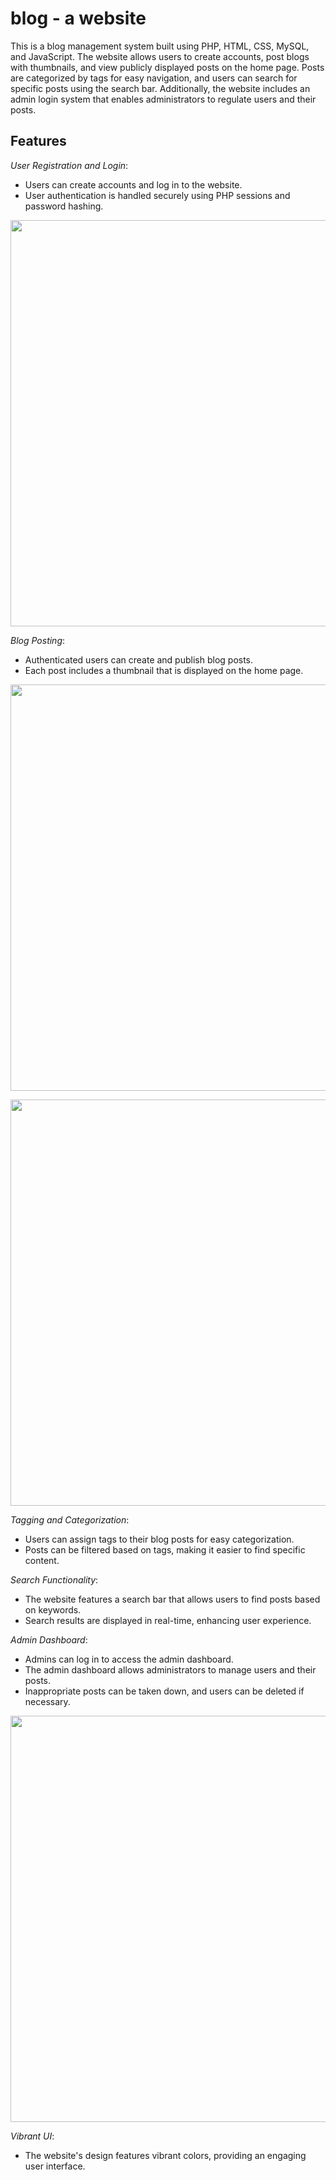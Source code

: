 # blog - a website
This is a blog management system built using PHP, HTML, CSS, MySQL, and JavaScript. The website allows users to create accounts, post blogs with thumbnails, and view publicly displayed posts on the home page. Posts are categorized by tags for easy navigation, and users can search for specific posts using the search bar. Additionally, the website includes an admin login system that enables administrators to regulate users and their posts.

## Features
*User Registration and Login*:
* Users can create accounts and log in to the website.
* User authentication is handled securely using PHP sessions and password hashing.
<p>
<img src="https://github.com/meghabyte-og/blog/assets/135510418/21ec4257-5e61-4cbd-81b3-babafbb15651" width="650">
</p>

*Blog Posting*:
* Authenticated users can create and publish blog posts.
* Each post includes a thumbnail that is displayed on the home page.
<p>
<img src="https://github.com/meghabyte-og/blog/assets/135510418/ccf36f37-296a-4b99-8a56-115d801b4864" width="650">
</p>
<p>
<img src="https://github.com/meghabyte-og/blog/assets/135510418/76f28df4-ab8f-4b4a-8093-67352c2733df" width="650">
</p>


*Tagging and Categorization*:
* Users can assign tags to their blog posts for easy categorization.
* Posts can be filtered based on tags, making it easier to find specific content.

*Search Functionality*:
* The website features a search bar that allows users to find posts based on keywords.
* Search results are displayed in real-time, enhancing user experience.

*Admin Dashboard*:
* Admins can log in to access the admin dashboard.
* The admin dashboard allows administrators to manage users and their posts.
* Inappropriate posts can be taken down, and users can be deleted if necessary.
<p>
<img src="https://github.com/meghabyte-og/blog/assets/135510418/7da679cb-baa6-4a4d-801c-53cc30bc76da" width="650">
</p>


*Vibrant UI*:
* The website's design features vibrant colors, providing an engaging user interface.

